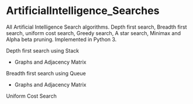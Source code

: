 # ArtificialIntelligence_Searches
All Artificial Intelligence Search algorithms. Depth first search, Breadth first search, uniform cost search, Greedy search, A star search, Minimax and Alpha beta pruning. Implemented in Python 3.


Depth first search using Stack
- Graphs and Adjacency Matrix

Breadth first search using Queue
- Graphs and Adjacency Matrix

Uniform Cost Search
